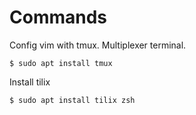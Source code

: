 # Commands

Config vim with tmux. Multiplexer terminal.

```
$ sudo apt install tmux
```

Install tilix

```
$ sudo apt install tilix zsh
```